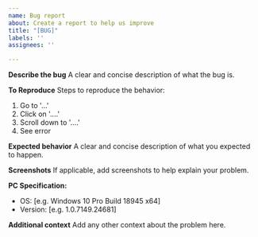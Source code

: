 ```yaml
---
name: Bug report
about: Create a report to help us improve
title: "[BUG]"
labels: ''
assignees: ''

---
```


**Describe the bug**
A clear and concise description of what the bug is.

**To Reproduce**
Steps to reproduce the behavior:
1. Go to '...'
2. Click on '....'
3. Scroll down to '....'
4. See error

**Expected behavior**
A clear and concise description of what you expected to happen.

**Screenshots**
If applicable, add screenshots to help explain your problem.

**PC Specification:**
 - OS: [e.g. Windows 10 Pro Build 18945 x64]
 - Version: [e.g. 1.0.7149.24681]

**Additional context**
Add any other context about the problem here.
